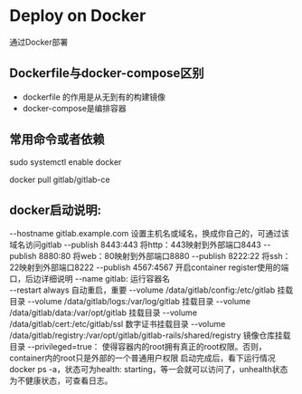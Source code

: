 # Deploy on Docker
通过Docker部署

## Dockerfile与docker-compose区别
- dockerfile 的作用是从无到有的构建镜像
- docker-compose是编排容器
                      
## 常用命令或者依赖     
sudo systemctl enable docker
                        
docker pull gitlab/gitlab-ce
                        
                        
## docker启动说明:      
--hostname gitlab.example.com 设置主机名或域名，换成你自己的，可通过该域名访问gitlab
--publish 8443:443 将http：443映射到外部端口8443
--publish 8880:80 将web：80映射到外部端口8880
--publish 8222:22 将ssh：22映射到外部端口8222
--publish 4567:4567 开启container register使用的端口，后边详细说明
--name gitlab: 运行容器名                                                                                                                                                                                    
--restart always 自动重启，重要
--volume /data/gitlab/config:/etc/gitlab 挂载目录
--volume /data/gitlab/logs:/var/log/gitlab 挂载目录
--volume /data/gitlab/data:/var/opt/gitlab 挂载目录
--volume /data/gitlab/cert:/etc/gitlab/ssl  数字证书挂载目录
--volume /data/gitlab/registry:/var/opt/gitlab/gitlab-rails/shared/registry 镜像仓库挂载目录
--privileged=true： 使得容器内的root拥有真正的root权限。否则，container内的root只是外部的一个普通用户权限
启动完成后，看下运行情况  docker ps -a，状态可为health: starting，等一会就可以访问了，unhealth状态为不健康状态，可查看日志。
